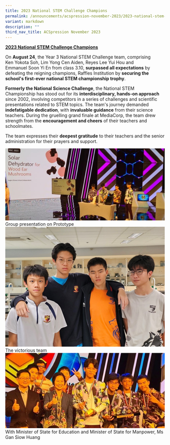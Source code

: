 ```yaml
---
title: 2023 National STEM Challenge Champions
permalink: /announcements/acspression-november-2023/2023-national-stem-challenge-champions/
variant: markdown
description: ""
third_nav_title: ACSpression November 2023
---
```

<p><strong><u>2023 National STEM Challenge Champions</u></strong></p>
<p>On <strong>August 24</strong>, the Year 3 National STEM Challenge team, comprising Ken&nbsp;Yokota&nbsp;Soh, Lim&nbsp;Yong&nbsp;Cen&nbsp;Aiden, Reyes&nbsp;Lee&nbsp;Yui&nbsp;Hou and Emmanuel&nbsp;Soon&nbsp;Yi&nbsp;En from class 3.10, <strong>surpassed all expectations</strong> by defeating the reigning champions, Raffles Institution by <strong>securing the school's first-ever national STEM championship trophy</strong>.</p>
<p><strong>Formerly the National Science Challenge</strong>, the National STEM Championship has stood out for its <strong>interdisciplinary, hands-on approach</strong> since 2002, involving competitors in a series of challenges and scientific presentations related to STEM topics. The team's journey demanded <strong>indefatigable dedication</strong>, with <strong>invaluable guidance</strong> from their science teachers. During the gruelling grand finale at MediaCorp, the team drew strength from the <strong>encouragement and cheers</strong> of their teachers and schoolmates.</p>
<p>The team expresses their <strong>deepest gratitude</strong> to their teachers and the senior administration for their prayers and support.</p>

        
![](/images/ACSpression/November%202023/picture1.jpg)
Group presentation on Prototype
![](/images/ACSpression/November%202023/picture2.jpg)
The victorious team
![](/images/ACSpression/November%202023/picture3.jpg)
With Minister of State for Education and Minister of State for Manpower, Ms Gan Siow Huang